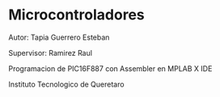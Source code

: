 # Microcontroladores

Autor: Tapia Guerrero Esteban

Supervisor: Ramirez Raul

Programacion de PIC16F887 con Assembler en MPLAB X IDE

Instituto Tecnologico de Queretaro
